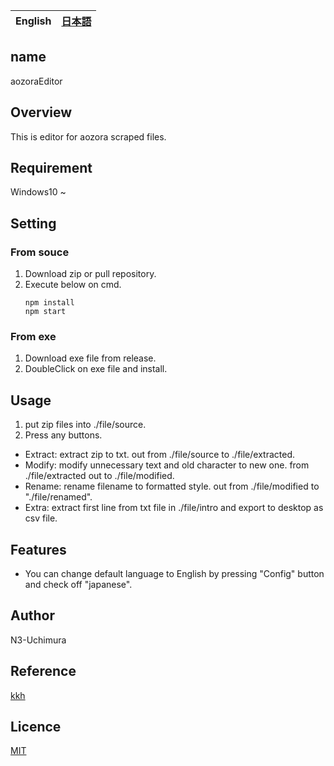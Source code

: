 <table>
	<thead>
    	<tr>
      		<th style="text-align:center">English</th>
      		<th style="text-align:center"><a href="README-ja.md">日本語</a></th>
    	</tr>
  	</thead>
</table>

## name

aozoraEditor

## Overview

This is editor for aozora scraped files.

## Requirement

Windows10 ~

## Setting

### From souce

1. Download zip or pull repository.
2. Execute below on cmd.
   ```
   npm install
   npm start
   ```

### From exe

1. Download exe file from release.
2. DoubleClick on exe file and install.

## Usage

1. put zip files into ./file/source.
2. Press any buttons.

- Extract: extract zip to txt. out from ./file/source to ./file/extracted.
- Modify: modify unnecessary text and old character to new one. from ./file/extracted out to ./file/modified.
- Rename: rename filename to formatted style. out from ./file/modified to "./file/renamed".
- Extra: extract first line from txt file in ./file/intro and export to desktop as csv file.

## Features

- You can change default language to English by pressing "Config" button and check off "japanese".

## Author

N3-Uchimura

## Reference

[kkh](https://github.com/okikae/kkh/)

## Licence

[MIT](https://mit-license.org/)
